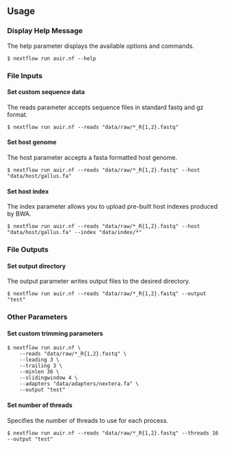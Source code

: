 Usage
-----

### Display Help Message

The help parameter displays the available options and commands.
```
$ nextflow run auir.nf --help
```

### File Inputs

#### Set custom sequence data

The reads parameter accepts sequence files in standard fastq and gz format.
```
$ nextflow run auir.nf --reads "data/raw/*_R{1,2}.fastq"
```

#### Set host genome

The host parameter accepts a fasta formatted host genome.
```
$ nextflow run auir.nf --reads "data/raw/*_R{1,2}.fastq" --host "data/host/gallus.fa"
```

#### Set host index

The index parameter allows you to upload pre-built host indexes produced by BWA.
```
$ nextflow run auir.nf --reads "data/raw/*_R{1,2}.fastq" --host "data/host/gallus.fa" --index "data/index/*"
```

### File Outputs

#### Set output directory

The output parameter writes output files to the desired directory.
```
$ nextflow run auir.nf --reads "data/raw/*_R{1,2}.fastq" --output "test"
```

### Other Parameters

#### Set custom trimming parameters

```
$ nextflow run auir.nf \
    --reads "data/raw/*_R{1,2}.fastq" \
    --leading 3 \
    --trailing 3 \
    --minlen 36 \
    --slidingwindow 4 \
    --adapters "data/adapters/nextera.fa" \
    --output "test"
```

#### Set number of threads

Specifies the number of threads to use for each process.
```
$ nextflow run auir.nf --reads "data/raw/*_R{1,2}.fastq" --threads 16 --output "test"
```
